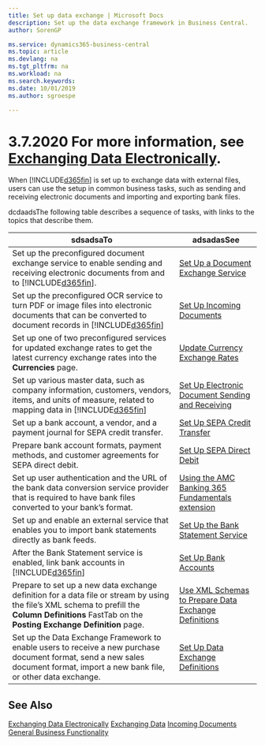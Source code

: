 ```yaml
---
title: Set up data exchange | Microsoft Docs
description: Set up the data exchange framework in Business Central.
author: SorenGP

ms.service: dynamics365-business-central
ms.topic: article
ms.devlang: na
ms.tgt_pltfrm: na
ms.workload: na
ms.search.keywords:
ms.date: 10/01/2019
ms.author: sgroespe

---
```

# 3.7.2020 For more information, see [Exchanging Data Electronically](across-data-exchange.md).

When [!INCLUDE[d365fin](includes/d365fin_md.md)] is set up to exchange data with external files, users can use the setup in common business tasks, such as sending and receiving electronic documents and importing and exporting bank files.

dcdaadsThe following table describes a sequence of tasks, with links to the topics that describe them.

| sdsadsa**To** | adsadas**See** |
|------------|-------------|  
| Set up the preconfigured document exchange service to enable sending and receiving electronic documents from and to [!INCLUDE[d365fin](includes/d365fin_md.md)]. | [Set Up a Document Exchange Service](across-how-to-set-up-a-document-exchange-service.md) |
| Set up the preconfigured OCR service to turn PDF or image files into electronic documents that can be converted to document records in [!INCLUDE[d365fin](includes/d365fin_md.md)] | [Set Up Incoming Documents](across-how-setup-income-documents.md) |
| Set up one of two preconfigured services for updated exchange rates to get the latest currency exchange rates into the **Currencies** page. | [Update Currency Exchange Rates](finance-how-update-currencies.md) |
| Set up various master data, such as company information, customers, vendors, items, and units of measure, related to mapping data in [!INCLUDE[d365fin](includes/d365fin_md.md)] | [Set Up Electronic Document Sending and Receiving](across-how-to-set-up-electronic-document-sending-and-receiving.md) |
| Set up a bank account, a vendor, and a payment journal for SEPA credit transfer. | [Set Up SEPA Credit Transfer](finance-how-to-set-up-sepa-credit-transfer.md) |
| Prepare bank account formats, payment methods, and customer agreements for SEPA direct debit. | [Set Up SEPA Direct Debit](finance-how-to-set-up-sepa-direct-debit.md) |
| Set up user authentication and the URL of the bank data conversion service provider that is required to have bank files converted to your bank’s format. | [Using the AMC Banking 365 Fundamentals extension](ui-extensions-amc-banking.md) |
| Set up and enable an external service that enables you to import bank statements directly as bank feeds. | [Set Up the Bank Statement Service](bank-how-setup-bank-statement-service.md) |
| After the Bank Statement service is enabled, link bank accounts in [!INCLUDE[d365fin](includes/d365fin_md.md)] | [Set Up Bank Accounts](bank-how-setup-bank-accounts.md) |
| Prepare to set up a new data exchange definition for a data file or stream by using the file’s XML schema to prefill the **Column Definitions** FastTab on the **Posting Exchange Definition** page. | [Use XML Schemas to Prepare Data Exchange Definitions](across-how-to-use-xml-schemas-to-prepare-data-exchange-definitions.md) |
| Set up the Data Exchange Framework to enable users to receive a new purchase document format, send a new sales document format, import a new bank file, or other data exchange. | [Set Up Data Exchange Definitions](across-how-to-set-up-data-exchange-definitions.md) |

## See Also
[Exchanging Data Electronically](across-data-exchange.md)
[Exchanging Data](across-exchange-data.md)
[Incoming Documents](across-income-documents.md)
[General Business Functionality](ui-across-business-areas.md)
